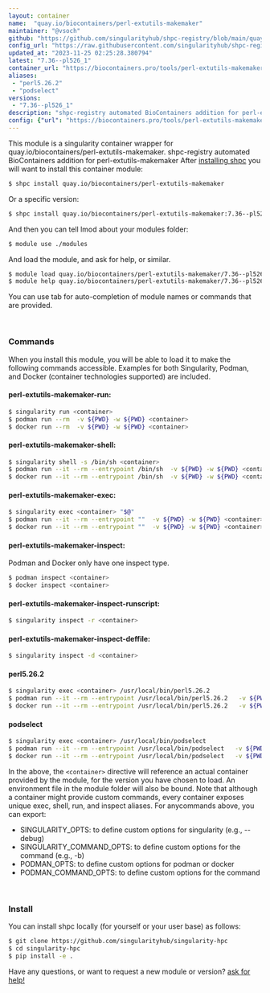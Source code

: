 ```yaml
---
layout: container
name:  "quay.io/biocontainers/perl-extutils-makemaker"
maintainer: "@vsoch"
github: "https://github.com/singularityhub/shpc-registry/blob/main/quay.io/biocontainers/perl-extutils-makemaker/container.yaml"
config_url: "https://raw.githubusercontent.com/singularityhub/shpc-registry/main/quay.io/biocontainers/perl-extutils-makemaker/container.yaml"
updated_at: "2023-11-25 02:25:28.380794"
latest: "7.36--pl526_1"
container_url: "https://biocontainers.pro/tools/perl-extutils-makemaker"
aliases:
 - "perl5.26.2"
 - "podselect"
versions:
 - "7.36--pl526_1"
description: "shpc-registry automated BioContainers addition for perl-extutils-makemaker"
config: {"url": "https://biocontainers.pro/tools/perl-extutils-makemaker", "maintainer": "@vsoch", "description": "shpc-registry automated BioContainers addition for perl-extutils-makemaker", "latest": {"7.36--pl526_1": "sha256:ae43774d344d3a58dd1b4b2e66b66a87db95ebb0e330e0a00b1d92e5c6a57059"}, "tags": {"7.36--pl526_1": "sha256:ae43774d344d3a58dd1b4b2e66b66a87db95ebb0e330e0a00b1d92e5c6a57059"}, "docker": "quay.io/biocontainers/perl-extutils-makemaker", "aliases": {"perl5.26.2": "/usr/local/bin/perl5.26.2", "podselect": "/usr/local/bin/podselect"}}
---
```


This module is a singularity container wrapper for quay.io/biocontainers/perl-extutils-makemaker.
shpc-registry automated BioContainers addition for perl-extutils-makemaker
After [installing shpc](#install) you will want to install this container module:


```bash
$ shpc install quay.io/biocontainers/perl-extutils-makemaker
```

Or a specific version:

```bash
$ shpc install quay.io/biocontainers/perl-extutils-makemaker:7.36--pl526_1
```

And then you can tell lmod about your modules folder:

```bash
$ module use ./modules
```

And load the module, and ask for help, or similar.

```bash
$ module load quay.io/biocontainers/perl-extutils-makemaker/7.36--pl526_1
$ module help quay.io/biocontainers/perl-extutils-makemaker/7.36--pl526_1
```

You can use tab for auto-completion of module names or commands that are provided.

<br>

### Commands

When you install this module, you will be able to load it to make the following commands accessible.
Examples for both Singularity, Podman, and Docker (container technologies supported) are included.

#### perl-extutils-makemaker-run:

```bash
$ singularity run <container>
$ podman run --rm  -v ${PWD} -w ${PWD} <container>
$ docker run --rm  -v ${PWD} -w ${PWD} <container>
```

#### perl-extutils-makemaker-shell:

```bash
$ singularity shell -s /bin/sh <container>
$ podman run --it --rm --entrypoint /bin/sh  -v ${PWD} -w ${PWD} <container>
$ docker run --it --rm --entrypoint /bin/sh  -v ${PWD} -w ${PWD} <container>
```

#### perl-extutils-makemaker-exec:

```bash
$ singularity exec <container> "$@"
$ podman run --it --rm --entrypoint ""  -v ${PWD} -w ${PWD} <container> "$@"
$ docker run --it --rm --entrypoint ""  -v ${PWD} -w ${PWD} <container> "$@"
```

#### perl-extutils-makemaker-inspect:

Podman and Docker only have one inspect type.

```bash
$ podman inspect <container>
$ docker inspect <container>
```

#### perl-extutils-makemaker-inspect-runscript:

```bash
$ singularity inspect -r <container>
```

#### perl-extutils-makemaker-inspect-deffile:

```bash
$ singularity inspect -d <container>
```


#### perl5.26.2

```bash
$ singularity exec <container> /usr/local/bin/perl5.26.2
$ podman run --it --rm --entrypoint /usr/local/bin/perl5.26.2   -v ${PWD} -w ${PWD} <container> -c " $@"
$ docker run --it --rm --entrypoint /usr/local/bin/perl5.26.2   -v ${PWD} -w ${PWD} <container> -c " $@"
```


#### podselect

```bash
$ singularity exec <container> /usr/local/bin/podselect
$ podman run --it --rm --entrypoint /usr/local/bin/podselect   -v ${PWD} -w ${PWD} <container> -c " $@"
$ docker run --it --rm --entrypoint /usr/local/bin/podselect   -v ${PWD} -w ${PWD} <container> -c " $@"
```



In the above, the `<container>` directive will reference an actual container provided
by the module, for the version you have chosen to load. An environment file in the
module folder will also be bound. Note that although a container
might provide custom commands, every container exposes unique exec, shell, run, and
inspect aliases. For anycommands above, you can export:

 - SINGULARITY_OPTS: to define custom options for singularity (e.g., --debug)
 - SINGULARITY_COMMAND_OPTS: to define custom options for the command (e.g., -b)
 - PODMAN_OPTS: to define custom options for podman or docker
 - PODMAN_COMMAND_OPTS: to define custom options for the command

<br>

### Install

You can install shpc locally (for yourself or your user base) as follows:

```bash
$ git clone https://github.com/singularityhub/singularity-hpc
$ cd singularity-hpc
$ pip install -e .
```

Have any questions, or want to request a new module or version? [ask for help!](https://github.com/singularityhub/singularity-hpc/issues)
